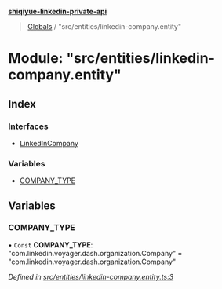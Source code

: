 **[shiqiyue-linkedin-private-api](../README.md)**

> [Globals](../globals.md) / "src/entities/linkedin-company.entity"

# Module: "src/entities/linkedin-company.entity"

## Index

### Interfaces

* [LinkedInCompany](../interfaces/_src_entities_linkedin_company_entity_.linkedincompany.md)

### Variables

* [COMPANY\_TYPE](_src_entities_linkedin_company_entity_.md#company_type)

## Variables

### COMPANY\_TYPE

• `Const` **COMPANY\_TYPE**: \"com.linkedin.voyager.dash.organization.Company\" = "com.linkedin.voyager.dash.organization.Company"

*Defined in [src/entities/linkedin-company.entity.ts:3](https://github.com/shiqiyue/linkedin-private-api/blob/5ccb708/src/entities/linkedin-company.entity.ts#L3)*
